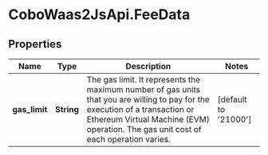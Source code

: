 # CoboWaas2JsApi.FeeData

## Properties

Name | Type | Description | Notes
------------ | ------------- | ------------- | -------------
**gas_limit** | **String** | The gas limit. It represents the maximum number of gas units that you are willing to pay for the execution of a transaction or Ethereum Virtual Machine (EVM) operation. The gas unit cost of each operation varies. | [default to &#39;21000&#39;]


